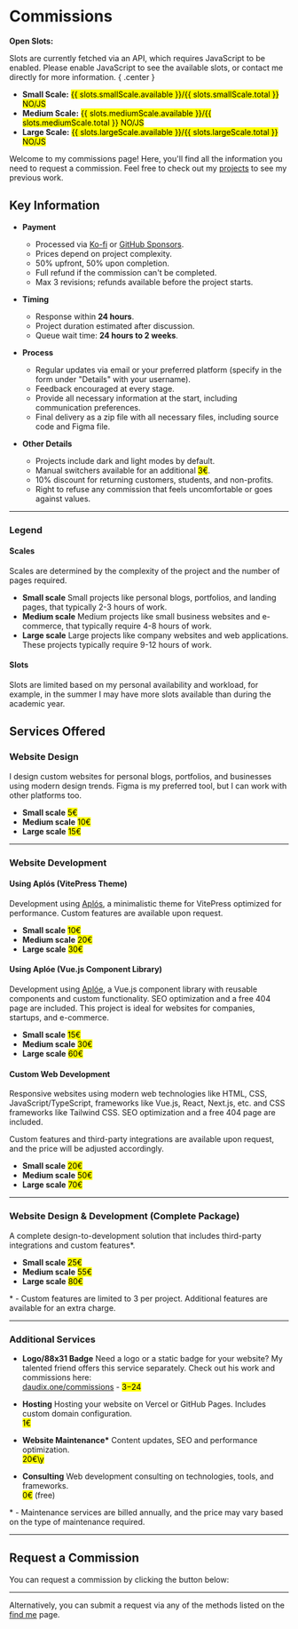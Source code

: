 # Commissions

**Open Slots:**

<noscript>

Slots are currently fetched via an API, which requires JavaScript to be enabled. Please enable JavaScript to see the available slots, or contact me directly for more information. { .center }

</noscript>

- **Small Scale:** <mark>{{ slots.smallScale.available }}/{{ slots.smallScale.total }} <noscript>NO/JS</noscript></mark>
- **Medium Scale:** <mark>{{ slots.mediumScale.available }}/{{ slots.mediumScale.total }} <noscript>NO/JS</noscript></mark>
- **Large Scale:** <mark>{{ slots.largeScale.available }}/{{ slots.largeScale.total }} <noscript>NO/JS</noscript></mark>

Welcome to my commissions page! Here, you'll find all the information you need to request a commission. Feel free to check out my [projects](/projects) to see my previous work.

## Key Information

<section class="non-cards non-cards-scroll">

- **Payment**

  - Processed via [Ko-fi](https://ko-fi.com/gxbsdev) or [GitHub Sponsors](https://github.com/sponsors/GabsEdits/).
  - Prices depend on project complexity.
  - 50% upfront, 50% upon completion.
  - Full refund if the commission can't be completed.
  - Max 3 revisions; refunds available before the project starts.

- **Timing**

  - Response within **24 hours**.
  - Project duration estimated after discussion.
  - Queue wait time: **24 hours to 2 weeks**.

- **Process**

  - Regular updates via email or your preferred platform (specify in the form under "Details" with your username).
  - Feedback encouraged at every stage.
  - Provide all necessary information at the start, including communication preferences.
  - Final delivery as a zip file with all necessary files, including source code and Figma file.

- **Other Details**

  - Projects include dark and light modes by default.
  - Manual switchers available for an additional <mark>3€</mark>.
  - 10% discount for returning customers, students, and non-profits.
  - Right to refuse any commission that feels uncomfortable or goes against values.

</section>

---

### Legend

#### Scales

Scales are determined by the complexity of the project and the number of pages required.

<section class="non-cards">

- **Small scale** Small projects like personal blogs, portfolios, and landing pages, that typically 2-3 hours of work.
- **Medium scale** Medium projects like small business websites and e-commerce, that typically require 4-8 hours of work.
- **Large scale** Large projects like company websites and web applications. These projects typically require 9-12 hours of work.

</section>

#### Slots

Slots are limited based on my personal availability and workload, for example, in the summer I may have more slots available than during the academic year.

## Services Offered

### Website Design

I design custom websites for personal blogs, portfolios, and businesses using modern design trends. Figma is my preferred tool, but I can work with other platforms too.

- **Small scale** <mark>5€</mark>
- **Medium scale** <mark>10€</mark>
- **Large scale** <mark>15€</mark>

---

### Website Development

#### Using Aplós (VitePress Theme)

Development using [Aplós](https://aplos.gxbs.dev), a minimalistic theme for VitePress optimized for performance. Custom features are available upon request.

- **Small scale** <mark>10€</mark>
- **Medium scale** <mark>20€</mark>
- **Large scale** <mark>30€</mark>

#### Using Aplóe (Vue.js Component Library)

Development using [Aplóe](https://aploe.gxbs.dev), a Vue.js component library with reusable components and custom functionality. SEO optimization and a free 404 page are included. This project is ideal for websites for companies, startups, and e-commerce.

- **Small scale** <mark>15€</mark>
- **Medium scale** <mark>30€</mark>
- **Large scale** <mark>60€</mark>

#### Custom Web Development

Responsive websites using modern web technologies like HTML, CSS, JavaScript/TypeScript, frameworks like Vue.js, React, Next.js, etc. and CSS
frameworks like Tailwind CSS. SEO optimization and a free 404 page are included.

Custom features and third-party integrations are available upon request, and the price will be adjusted accordingly.

- **Small scale** <mark>20€</mark>
- **Medium scale** <mark>50€</mark>
- **Large scale** <mark>70€</mark>

---

### Website Design & Development (Complete Package)

A complete design-to-development solution that includes third-party integrations and custom features\*.

- **Small scale** <mark>25€</mark>
- **Medium scale** <mark>55€</mark>
- **Large scale** <mark>80€</mark>

\* - Custom features are limited to 3 per project. Additional features are available for an extra charge.

---

### Additional Services

<section class="non-cards">

- **Logo/88x31 Badge** Need a logo or a static badge for your website? My talented friend offers this service separately. Check out his work and commissions here:\
   [daudix.one/commissions](https://daudix.one/commissions) - <mark>$3-$24</mark>

- **Hosting** Hosting your website on Vercel or GitHub Pages. Includes custom domain configuration.\
   <mark>1€</mark>

- **Website Maintenance\*** Content updates, SEO and performance optimization.\
   <mark>20€\y</mark>

- **Consulting** Web development consulting on technologies, tools, and frameworks.\
   <mark>0€</mark> (free)

</section>

\* - Maintenance services are billed annually, and the price may vary based on the type of maintenance required.

---

## Request a Commission

You can request a commission by clicking the button below:

<CommissionForm />

---

Alternatively, you can submit a request via any of the methods listed on the [find me](/find) page.

<script setup lang="ts">
import { ref, onMounted } from 'vue';
import CommissionForm from './.vitepress/theme/CommissionsForm.vue';

const slots = ref({
  smallScale: {
    available: 0,
    total: 0
  },
  mediumScale: {
    available: 0,
    total: 0
  },
  largeScale: {
    available: 0,
    total: 0
  }
});

async function getSlots() {
  try {
    const response = await fetch('https://api.gxbs.dev/hire/slots', {
      headers: {
        "X-Source": "Cloudflare-Workers",
      },
    });

    if (!response.ok) {
      throw new Error('Failed to fetch slots');
    }

    const data = await response.json();
    const results = data.reduce((acc, slot) => {
      acc[slot.name.replace(" ", "").toLowerCase()] = {
        available: slot.available,
        total: slot.total
      };
      return acc;
    }, {});

    slots.value = {
      smallScale: results.smallscale,
      mediumScale: results.mediumscale,
      largeScale: results.largescale
    };
  } catch (error) {
    console.error('Error fetching slots:', error);
  }
}

onMounted(() => {
  getSlots();
});
</script>
